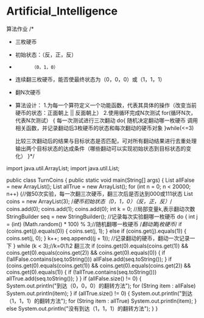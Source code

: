 # Artificial_Intelligence
 算法作业
/*
 * 三枚硬币
 * 初始状态：（反，正，反）
 *           （0，1，0）
 * 连续翻三枚硬币，能否使最终状态为（0，0，0）或（1，1，1）
 * 翻N次硬币
 * 算法设计：
1.为每一个算符定义一个功能函数，代表其具体的操作（改变当前硬币的状态：正面朝上 || 反面朝上）
2.使用循环完成N次测试
for(循环N次，代表N次测试）
{
   每一次测试进行三次翻动
   do{
     随机决定翻动哪一枚硬币
     调用相关函数，并记录翻动后3枚硬币的状态和每次翻动的硬币对象
   }while(<=3)

   比较三次翻动后的结果与目标状态是否匹配，可对所有翻动结果进行去重处理
   输出两个目标状态的达成条件（哪些翻动可以实现初始状态到目标状态的变化）
}*/

import java.util.ArrayList;
import java.util.List;

public class TurnCoins {
    public static void main(String[] args) {
        List<String> allFalse = new ArrayList<String>();
        List<String> allTrue = new ArrayList<String>();
        for (int n = 0; n < 20000; n++) {//做50次实验，每一次翻三次硬币，翻三次后是否达到000或111状态
            List<Integer> coins = new ArrayList<Integer>(3);
            /*硬币初始状态（0，1，0）（反，正，反）*/
            coins.add(0);
            coins.add(1);
            coins.add(0);
            int k = 0;     //局部变量k,表示翻动次数
            StringBuilder seq = new StringBuilder(); //记录每次实验翻哪一枚硬币
            do {
                int j = (int) (Math.random() * 100) % 3;//随机翻哪一枚硬币
                /*翻动第j枚硬币*/
                if (coins.get(j).equals(0)) {
                    coins.set(j, 1);
                } else if (coins.get(j).equals(1)) {
                    coins.set(j, 0);
                }
                k++;
                seq.append((j + 1));  //记录翻动的硬币，翻动一次记录一下
            } while (k < 3);//k=0\1\2 翻三次
            if (coins.get(0).equals(coins.get(1)) && coins.get(0).equals(coins.get(2)) && coins.get(0).equals(0)) {
                if (!allFalse.contains(seq.toString()))
                    allFalse.add(seq.toString());
            }
            if (coins.get(0).equals(coins.get(1)) && coins.get(0).equals(coins.get(2)) && coins.get(0).equals(1)) {
                if (!allTrue.contains(seq.toString()))
                    allTrue.add(seq.toString());
            }
        }
        if (allFalse.size() != 0) {
            System.out.println("到达（0，0，0）的翻转方法");
            for (String item : allFalse)
                System.out.println(item);
        }
        if (allTrue.size() != 0) {
            System.out.println("到达（1，1，1）的翻转方法");
            for (String item : allTrue)
                System.out.println(item);
        } else System.out.println("没有到达（1，1，1）的翻转方法");
    }
}


